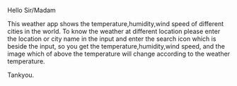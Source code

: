 Hello Sir/Madam 

This weather app shows the temperature,humidity,wind speed of different cities in the world.
To know the weather at different location please enter the location or city name in the input 
and enter the search icon which is beside the input, so you get the temperature,humidity,wind speed, and 
the image which of above the temperature  will change according to the weather temperature.

Tankyou.